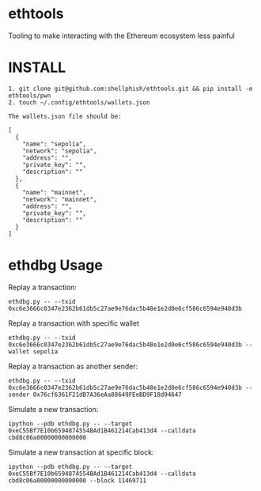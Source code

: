 # ethtools
Tooling to make interacting with the Ethereum ecosystem less painful

# INSTALL 

```
1. git clone git@github.com:shellphish/ethtools.git && pip install -e ethtools/pwn
2. touch ~/.config/ethtools/wallets.json

The wallets.json file should be:

[
  {
    "name": "sepolia",
    "network": "sepolia",
    "address": "",
    "private_key": "",
    "description": ""
  },
  {
    "name": "mainnet",
    "network": "mainnet",
    "address": "",
    "private_key": "",
    "description": ""
  }
]
```


# ethdbg Usage

Replay a transaction:
```
ethdbg.py -- --txid 0xc6e3666c0347e2362b61db5c27ae9e76dac5b48e1e2d0e6cf586c6594e940d3b
```

Replay a transaction with specific wallet
```
ethdbg.py -- --txid 0xc6e3666c0347e2362b61db5c27ae9e76dac5b48e1e2d0e6cf586c6594e940d3b --wallet sepolia
```

Replay a transaction as another sender:
```
ethdbg.py -- --txid 0xc6e3666c0347e2362b61db5c27ae9e76dac5b48e1e2d0e6cf586c6594e940d3b --sender 0x76cf6361F21dB7A36eAa88649FEeBD9F18d94647
```

Simulate a new transaction:

```
ipython --pdb ethdbg.py -- --target 0xeC55Bf7E10b6594874554BAd1B461214Cab413d4 --calldata cbd8c06a00000000000000
```

Simulate a new transaction at specific block:
```
ipython --pdb ethdbg.py -- --target 0xeC55Bf7E10b6594874554BAd1B461214Cab413d4 --calldata cbd8c06a00000000000000 --block 11469711
```

